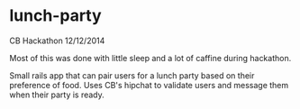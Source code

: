 # lunch-party
CB Hackathon 12/12/2014

Most of this was done with little sleep and a lot of caffine during hackathon.

Small rails app that can pair users for a lunch party based on their preference of food. Uses CB's hipchat to validate users and message them when their party is ready.
